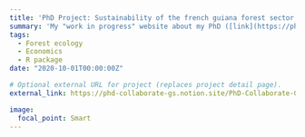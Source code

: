 ```yaml
---
title: 'PhD Project: Sustainability of the french guiana forest sector, a spatialized bioeconomic approach'
summary: 'My "work in progress" website about my PhD ([link](https://phd-collaborate-gs.notion.site/PhD-Collaborate-G-Salzet-480c68d234464ceba8466f02c67c5dcd)).'
tags:
  - Forest ecology
  - Economics
  - R package
date: "2020-10-01T00:00:00Z"

# Optional external URL for project (replaces project detail page).
external_link: https://phd-collaborate-gs.notion.site/PhD-Collaborate-G-Salzet-480c68d234464ceba8466f02c67c5dcd

image:
  focal_point: Smart
---
```

